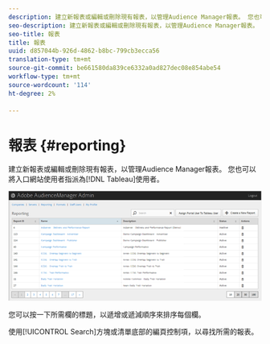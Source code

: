 ```yaml
---
description: 建立新報表或編輯或刪除現有報表，以管理Audience Manager報表。 您也可以將入口網站使用者指派為Tableau使用者。
seo-description: 建立新報表或編輯或刪除現有報表，以管理Audience Manager報表。 您也可以將入口網站使用者指派為Tableau使用者。
seo-title: 報表
title: 報表
uuid: d857044b-926d-4862-b8bc-799cb3ecca56
translation-type: tm+mt
source-git-commit: be661580da839ce6332a0ad827dec08e854abe54
workflow-type: tm+mt
source-wordcount: '114'
ht-degree: 2%

---
```



# 報表 {#reporting}

建立新報表或編輯或刪除現有報表，以管理Audience Manager報表。 您也可以將入口網站使用者指派為[!DNL Tableau]使用者。

<!-- c_reporting.xml -->

![](assets/reporting.png)

您可以按一下所需欄的標題，以遞增或遞減順序來排序每個欄。

使用[!UICONTROL Search]方塊或清單底部的編頁控制項，以尋找所需的報表。
